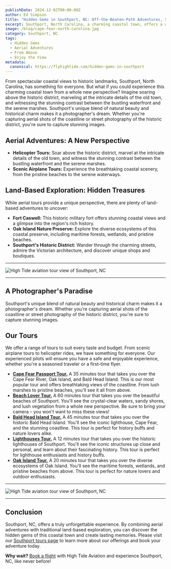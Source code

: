 ```yaml
---
publishDate: 2024-12-02T00:00:00Z
author: Ed Simpson
title: "Hidden Gems in Southport, NC: Off-the-Beaten-Path Adventures, Seen from Above"
excerpt: Southport, North Carolina, a charming coastal town, offers a wealth of hidden gems waiting to be discovered. But what better way to truly appreciate its beauty than from a bird's-eye view?
image: /blog/cape-fear-north-carolina.jpg
category: Southport, NC
tags:
  - Hidden Gems
  - Aerial Adventures
  - From Above
  - Enjoy the View
metadata:
  canonical: https://flyhightide.com/hidden-gems-in-southport
---
```


From spectacular coastal views to historic landmarks, Southport, North Carolina, has something for everyone. But what if you could experience this charming coastal town from a whole new perspective? Imagine soaring above the historic district, marveling at the intricate details of the old town, and witnessing the stunning contrast between the bustling waterfront and the serene marshes. Southport's unique blend of natural beauty and historical charm makes it a photographer's dream. Whether you're capturing aerial shots of the coastline or street photography of the historic district, you're sure to capture stunning images.

## Aerial Adventures: A New Perspective

- **Helicopter Tours:** Soar above the historic district, marvel at the intricate details of the old town, and witness the stunning contrast between the bustling waterfront and the serene marshes.
- **Scenic Airplane Tours:** Experience the breathtaking coastal scenery, from the pristine beaches to the serene waterways.

## Land-Based Exploration: Hidden Treasures

While aerial tours provide a unique perspective, there are plenty of land-based adventures to uncover:

- **Fort Caswell:** This historic military fort offers stunning coastal views and a glimpse into the region's rich history.
- **Oak Island Nature Preserve:** Explore the diverse ecosystems of this coastal preserve, including maritime forests, wetlands, and pristine beaches.
- **Southport's Historic District:** Wander through the charming streets, admire the Victorian architecture, and discover unique shops and boutiques.

---

![High Tide aviation tour view of Southport, NC](/blog/southport-nc-beach-lover-tour.jpg)

---

## A Photographer's Paradise

Southport's unique blend of natural beauty and historical charm makes it a photographer's dream. Whether you're capturing aerial shots of the coastline or street photography of the historic district, you're sure to capture stunning images.

## Our Tours

We offer a range of tours to suit every taste and budget. From scenic airplane tours to helicopter rides, we have something for everyone. Our experienced pilots will ensure you have a safe and enjoyable experience, whether you're a seasoned traveler or a first-time flyer.

- [**Cape Fear Passport Tour.**](/southport/cape-fear-passport) A 35 minutes tour that takes you over the Cape Fear River, Oak Island, and Bald Head Island. This is our most popular tour and offers breathtaking views of the coastline. From lush marshes to pristine beaches, you'll see it all from above.
- [**Beach Lover Tour.**](/southport/beach-lover) A 60 minutes tour that takes you over the beautiful beaches of Southport. You'll see the crystal-clear waters, sandy shores, and lush vegetation from a whole new perspective. Be sure to bring your camera – you won't want to miss these views!
- [**Bald Head Island Tour.**](/southport/bald-head-island) A 45 minutes tour that takes you over the historic Bald Head Island. You'll see the iconic lighthouse, Cape Fear, and the stunning coastline. This tour is perfect for history buffs and nature lovers alike.
- [**Lighthouses Tour.**](/southport/lighthouse-tour) A 12 minutes tour that takes you over the historic lighthouses of Southport. You'll see the iconic structures up close and personal, and learn about their fascinating history. This tour is perfect for lighthouse enthusiasts and history buffs.
- [**Oak Island Tour.**](/southport/oak-island) A 20 minutes tour that takes you over the diverse ecosystems of Oak Island. You'll see the maritime forests, wetlands, and pristine beaches from above. This tour is perfect for nature lovers and outdoor enthusiasts.

---

![High Tide aviation tour view of Southport, NC](/blog/high-tide-aviation-tours-st-simons-island-plane-flying-over-island.jpeg)

---

## Conclusion

Southport, NC, offers a truly unforgettable experience. By combining aerial adventures with traditional land-based exploration, you can discover the hidden gems of this coastal town and create lasting memories. Please visit our [Southport tours page](/southport) to learn more about our offerings and book your adventure today.

**Why wait?** [Book a flight](/packages/custom-tours) with High Tide Aviation and experience Southport, NC, like never before!
